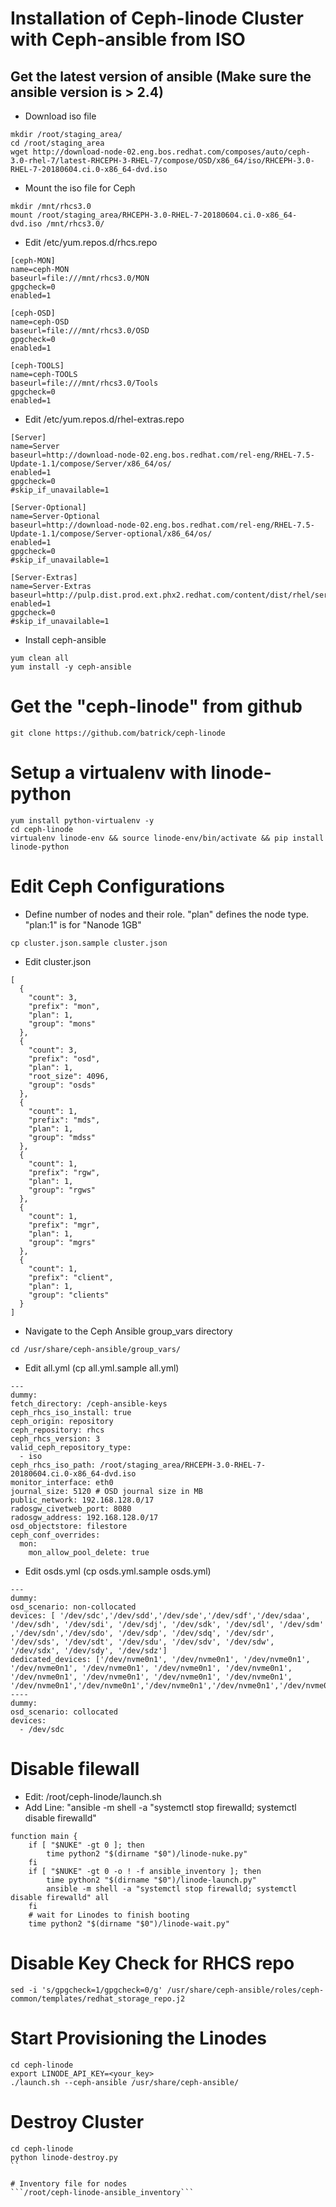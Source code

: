 # Installation of Ceph-linode Cluster with Ceph-ansible from ISO
## Get the latest version of ansible (Make sure the ansible version is > 2.4)
  * Download iso file
  ```
  mkdir /root/staging_area/
  cd /root/staging_area
  wget http://download-node-02.eng.bos.redhat.com/composes/auto/ceph-3.0-rhel-7/latest-RHCEPH-3-RHEL-7/compose/OSD/x86_64/iso/RHCEPH-3.0-RHEL-7-20180604.ci.0-x86_64-dvd.iso
  ```
 * Mount the iso file for Ceph
 ```
 mkdir /mnt/rhcs3.0
 mount /root/staging_area/RHCEPH-3.0-RHEL-7-20180604.ci.0-x86_64-dvd.iso /mnt/rhcs3.0/
 ```
 * Edit /etc/yum.repos.d/rhcs.repo
 ```
[ceph-MON]
name=ceph-MON
baseurl=file:///mnt/rhcs3.0/MON
gpgcheck=0
enabled=1

[ceph-OSD]
name=ceph-OSD
baseurl=file:///mnt/rhcs3.0/OSD
gpgcheck=0
enabled=1

[ceph-TOOLS]
name=ceph-TOOLS
baseurl=file:///mnt/rhcs3.0/Tools
gpgcheck=0
enabled=1
 
 ```
 
 * Edit /etc/yum.repos.d/rhel-extras.repo
 ```
 [Server]
name=Server
baseurl=http://download-node-02.eng.bos.redhat.com/rel-eng/RHEL-7.5-Update-1.1/compose/Server/x86_64/os/
enabled=1
gpgcheck=0
#skip_if_unavailable=1

[Server-Optional]
name=Server-Optional
baseurl=http://download-node-02.eng.bos.redhat.com/rel-eng/RHEL-7.5-Update-1.1/compose/Server-optional/x86_64/os/
enabled=1
gpgcheck=0
#skip_if_unavailable=1

[Server-Extras]
name=Server-Extras
baseurl=http://pulp.dist.prod.ext.phx2.redhat.com/content/dist/rhel/server/7/7Server/x86_64/extras/os
enabled=1
gpgcheck=0
#skip_if_unavailable=1
 
 ```
* Install ceph-ansible
```
yum clean all
yum install -y ceph-ansible

```

# Get the "ceph-linode" from github
```
git clone https://github.com/batrick/ceph-linode
```

# Setup a virtualenv with linode-python
```
yum install python-virtualenv -y
cd ceph-linode
virtualenv linode-env && source linode-env/bin/activate && pip install linode-python
```

# Edit Ceph Configurations
* Define number of nodes and their role. "plan" defines the node type. "plan:1" is for "Nanode 1GB"
```
cp cluster.json.sample cluster.json
```
* Edit cluster.json
```
[
  {
    "count": 3,
    "prefix": "mon",
    "plan": 1,
    "group": "mons"
  },
  {
    "count": 3,
    "prefix": "osd",
    "plan": 1,
    "root_size": 4096,
    "group": "osds"
  },
  {
    "count": 1,
    "prefix": "mds",
    "plan": 1,
    "group": "mdss"
  },
  {
    "count": 1,
    "prefix": "rgw",
    "plan": 1,
    "group": "rgws"
  },
  {
    "count": 1,
    "prefix": "mgr",
    "plan": 1,
    "group": "mgrs"
  },
  {
    "count": 1,
    "prefix": "client",
    "plan": 1,
    "group": "clients"
  }
]

```

* Navigate to the Ceph Ansible group_vars directory
```
cd /usr/share/ceph-ansible/group_vars/
```

* Edit all.yml (cp all.yml.sample all.yml)
```
---
dummy:
fetch_directory: /ceph-ansible-keys
ceph_rhcs_iso_install: true
ceph_origin: repository
ceph_repository: rhcs
ceph_rhcs_version: 3
valid_ceph_repository_type:
  - iso
ceph_rhcs_iso_path: /root/staging_area/RHCEPH-3.0-RHEL-7-20180604.ci.0-x86_64-dvd.iso
monitor_interface: eth0
journal_size: 5120 # OSD journal size in MB
public_network: 192.168.128.0/17
radosgw_civetweb_port: 8080
radosgw_address: 192.168.128.0/17
osd_objectstore: filestore
ceph_conf_overrides:
  mon:
    mon_allow_pool_delete: true
  ```
 * Edit osds.yml (cp osds.yml.sample osds.yml)
```
---
dummy:
osd_scenario: non-collocated
devices: [ '/dev/sdc','/dev/sdd','/dev/sde','/dev/sdf','/dev/sdaa', '/dev/sdh', '/dev/sdi', '/dev/sdj', '/dev/sdk', '/dev/sdl', '/dev/sdm' ,'/dev/sdn','/dev/sdo', '/dev/sdp', '/dev/sdq', '/dev/sdr', '/dev/sds', '/dev/sdt', '/dev/sdu', '/dev/sdv', '/dev/sdw', '/dev/sdx', '/dev/sdy', '/dev/sdz']
dedicated_devices: ['/dev/nvme0n1', '/dev/nvme0n1', '/dev/nvme0n1', '/dev/nvme0n1', '/dev/nvme0n1', '/dev/nvme0n1', '/dev/nvme0n1', '/dev/nvme0n1', '/dev/nvme0n1', '/dev/nvme0n1', '/dev/nvme0n1', '/dev/nvme0n1','/dev/nvme0n1','/dev/nvme0n1','/dev/nvme0n1','/dev/nvme0n1','/dev/nvme0n1','/dev/nvme0n1','/dev/nvme0n1','/dev/nvme0n1','/dev/nvme0n1','/dev/nvme0n1','/dev/nvme0n1','/dev/nvme0n1']
----
dummy:
osd_scenario: collocated
devices:
  - /dev/sdc

```

# Disable filewall
* Edit: /root/ceph-linode/launch.sh
* Add Line: "ansible -m shell -a "systemctl stop firewalld; systemctl disable firewalld" 
```
function main {
    if [ "$NUKE" -gt 0 ]; then
        time python2 "$(dirname "$0")/linode-nuke.py"
    fi
    if [ "$NUKE" -gt 0 -o ! -f ansible_inventory ]; then
        time python2 "$(dirname "$0")/linode-launch.py"
        ansible -m shell -a "systemctl stop firewalld; systemctl disable firewalld" all
    fi
    # wait for Linodes to finish booting
    time python2 "$(dirname "$0")/linode-wait.py"
```

# Disable Key Check for RHCS repo
```
sed -i 's/gpgcheck=1/gpgcheck=0/g' /usr/share/ceph-ansible/roles/ceph-common/templates/redhat_storage_repo.j2
```

# Start Provisioning the Linodes
```
cd ceph-linode
export LINODE_API_KEY=<your_key>
./launch.sh --ceph-ansible /usr/share/ceph-ansible/
```

# Destroy Cluster
```
cd ceph-linode
python linode-destroy.py
``

# Inventory file for nodes
```/root/ceph-linode-ansible_inventory```
